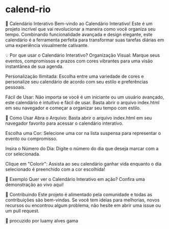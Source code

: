 # calend-rio

📅 Calendário Interativo
Bem-vindo ao Calendário Interativo! Este é um projeto incrível que vai revolucionar a maneira como você organiza seu tempo. Combinando funcionalidade avançada e design elegante, este calendário é a ferramenta perfeita para transformar suas tarefas diárias em uma experiência visualmente cativante.

💡 Por que usar o Calendário Interativo?
Organização Visual: Marque seus eventos, compromissos e prazos com cores vibrantes para uma visão instantânea de sua agenda.

Personalização Ilimitada: Escolha entre uma variedade de cores e personalize seu calendário de acordo com seu estilo e preferências pessoais.

Fácil de Usar: Não importa se você é um iniciante ou um usuário avançado, este calendário é intuitivo e fácil de usar. Basta abrir o arquivo index.html em seu navegador e começar a organizar seu tempo com estilo.

🚀 Como Usar
Abra o Arquivo: Basta abrir o arquivo index.html em seu navegador favorito para acessar o calendário interativo.

Escolha uma Cor: Selecione uma cor na lista suspensa para representar o evento ou compromisso.

Insira o Número do Dia: Digite o número do dia que deseja marcar com a cor selecionada.

Clique em "Colorir": Assista ao seu calendário ganhar vida enquanto o dia selecionado é preenchido com a cor escolhida!

🌟 Exemplo
Quer ver o Calendário Interativo em ação? Confira uma demonstração ao vivo aqui!

🤝 Contribuindo
Este projeto é alimentado pela comunidade e todas as contribuições são bem-vindas. Se você tem ideias para melhorias, novos recursos ou encontrou algum problema, não hesite em abrir uma issue ou um pull request.

📄 procuzido por
luamy alves gama

